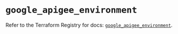 # `google_apigee_environment`

Refer to the Terraform Registry for docs: [`google_apigee_environment`](https://registry.terraform.io/providers/hashicorp/google/6.11.0/docs/resources/apigee_environment).
